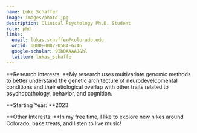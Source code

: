 ```yaml
---
name: Luke Schaffer
image: images/photo.jpg
description: Clinical Psychology Ph.D. Student
role: phd
links:
  email: lukas.schaffer@colorado.edu
  orcid: 0000-0002-0584-6246
  google-scholar: 9IbQAAAAJ&hl
  twitter: lukas_schaffe
---
```


**Research interests:
**My research uses multivariate genomic methods to better understand the genetic architecture of neurodevelopmental conditions and their etiological overlap with other traits related to psychopathology, behavior, and cognition.

**Starting Year:
**2023

**Other Interests:
**In my free time, I like to explore new hikes around Colorado, bake treats, and listen to live music!
